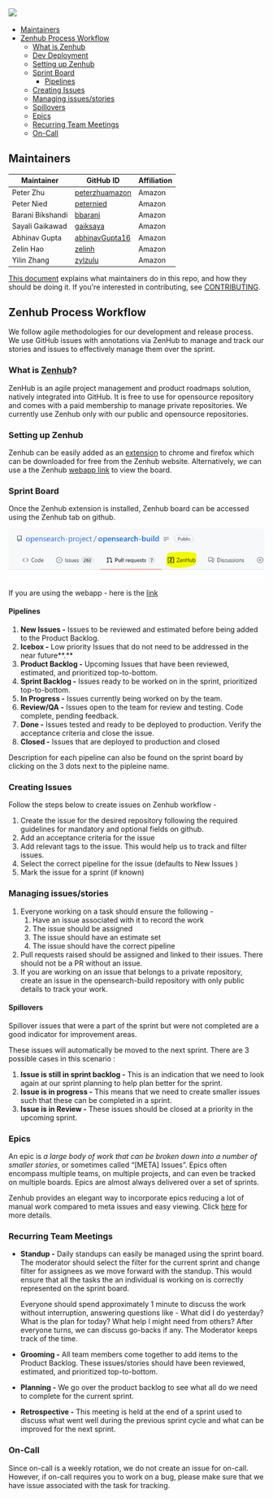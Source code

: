 <img src="https://opensearch.org/assets/brand/SVG/Logo/opensearch_logo_default.svg" height="64px"/>

- [Maintainers](#maintainers)
- [Zenhub Process Workflow](#zenhub-process-workflow)
  - [What is Zenhub](#what-is-zenhubhttpswwwzenhubcom)
  - [Dev Deployment](#dev-deployment)
  - [Setting up Zenhub](#setting-up-zenhub)
  - [Sprint Board](#sprint-board-aka-zenhub-board-aka-kanban-board)
    - [Pipelines](#pipelines)
  - [Creating Issues](#creating-issues)
  - [Managing issues/stories](#managing-issuesstories)
  - [Spillovers](#spillovers)
  - [Epics](#epics)
  - [Recurring Team Meetings](#recurring-team-meetings)
  - [On-Call](#on-call)

## Maintainers

| Maintainer | GitHub ID | Affiliation |
| --------------- | --------- | ----------- |
| Peter Zhu | [peterzhuamazon](https://github.com/peterzhuamazon) | Amazon |
| Peter Nied | [peternied](https://github.com/peternied) | Amazon |
| Barani Bikshandi | [bbarani](https://github.com/bbarani) | Amazon |
| Sayali Gaikawad | [gaiksaya](https://github.com/gaiksaya) | Amazon |
| Abhinav Gupta | [abhinavGupta16](https://github.com/abhinavGupta16) | Amazon |
| Zelin Hao | [zelinh](https://github.com/zelinh) | Amazon |
| Yilin Zhang | [zylzulu](https://github.com/zylzulu) | Amazon |

[This document](https://github.com/opensearch-project/.github/blob/main/MAINTAINERS.md) explains what maintainers do in this repo, and how they should be doing it. If you're interested in contributing, see [CONTRIBUTING](CONTRIBUTING.md).

## Zenhub Process Workflow
We follow agile methodologies for our development and release process. We use GitHub issues with annotations via ZenHub to manage and track our stories and issues to effectively manage them over the sprint.

### What is [Zenhub](https://www.zenhub.com/)?

ZenHub is an agile project management and product roadmaps solution, natively integrated into GitHub. It is free to use for opensource repository and comes with a paid membership to manage private repositories. 
We currently use Zenhub only with our public and opensource repositories.

### Setting up Zenhub

Zenhub can be easily added as an [extension]((https://www.zenhub.com/extension)) to chrome and firefox which can be downloaded for free from the Zenhub website. 
Alternatively, we can use a the Zenhub [webapp link](https://app.zenhub.com/workspaces/engineering-effectiveness-614cf4272a385f0015d2b48f/board?repos=357723952,406037663) to view the board.

### Sprint Board
Once the Zenhub extension is installed, Zenhub board can be accessed using the Zenhub tab on github.

![img.png](zenhub_tab_image.png)

If you are using the webapp - here is the [link](https://app.zenhub.com/workspaces/engineering-effectiveness-614cf4272a385f0015d2b48f/board?repos=357723952,406037663)

#### Pipelines

1. **New Issues -** Issues to be reviewed and estimated before being added to the Product Backlog.
2. **Icebox -** Low priority Issues that do not need to be addressed in the near future**.**
3. **Product Backlog -** Upcoming Issues that have been reviewed, estimated, and prioritized top-to-bottom.
4. **Sprint Backlog -** Issues ready to be worked on in the sprint, prioritized top-to-bottom.
5. **In Progress -** Issues currently being worked on by the team.
6. **Review/QA -** Issues open to the team for review and testing. Code complete, pending feedback.
7. **Done -** Issues tested and ready to be deployed to production. Verify the acceptance criteria and close the issue.
8. **Closed -** Issues that are deployed to production and closed

Description for each pipeline can also be found on the sprint board by clicking on the 3 dots next to the pipleine name.

### Creating Issues

Follow the steps below to create issues on Zenhub workflow -

1. Create the issue for the desired repository following the required guidelines for mandatory and optional fields on github.
2. Add an acceptance criteria for the issue
3. Add relevant tags to the issue. This would help us to track and filter issues.
4. Select the correct pipeline for the issue (defaults to New Issues )
5. Mark the issue for a sprint (if known)

### Managing issues/stories

1. Everyone working on a task should ensure the following -
    1. Have an issue associated with it to record the work
    2. The issue should be assigned
    3. The issue should have an estimate set
    4. The issue should have the correct pipeline
2. Pull requests raised should be assigned and linked to their issues. There should not be a PR without an issue.
3. If you are working on an issue that belongs to a private repository, create an issue in the opensearch-build repository with only public details to track your work.

#### Spillovers

Spillover issues that were a part of the sprint but were not completed are a good indicator for improvement areas.

These issues will automatically be moved to the next sprint. There are 3 possible cases in this scenario :

1. **Issue is still in sprint backlog -** This is an indication that we need to look again at our sprint planning to help plan better for the sprint. 
2. **Issue is in progress -** This means that we need to create smaller issues such that these can be completed in a sprint. 
3. **Issue is in Review -** These issues should be closed at a priority in the upcoming sprint.

### Epics

An epic is *a large body of work that can be broken down into a number of smaller stories*, or sometimes called “[META] Issues”. Epics often encompass multiple teams, on multiple projects, and can even be tracked on multiple boards. Epics are almost always delivered over a set of sprints.

Zenhub provides an elegant way to incorporate epics reducing a lot of manual work compared to meta issues and easy viewing. Click [here](https://help.zenhub.com/support/solutions/articles/43000010341-an-intro-to-zenhub-epics) for more details.

### Recurring Team Meetings

- **Standup -** Daily standups can easily be managed using the sprint board. The moderator should select the filter for the current sprint and change filter for assignees as we move forward with the standup. 
This would ensure that all the tasks the an individual is working on is correctly represented on the sprint board.<br>

  Everyone should spend approximately 1 minute to discuss the work without interruption, answering questions like - What did I do yesterday? What is the plan for today? What help I might need from others? After everyone turns, we can discuss go-backs if any. The Moderator keeps track of the time.


- **Grooming -** All team members come together to add items to the Product Backlog.  These issues/stories should have been reviewed, estimated, and prioritized top-to-bottom.


- **Planning -** We go over the product backlog to see what all do we need to complete for the current sprint.


- **Retrospective -** This meeting is held at the end of a sprint used to discuss what went well during the previous sprint cycle and what can be improved for the next sprint.

### On-Call
Since on-call is a weekly rotation, we do not create an issue for on-call. However, if on-call requires you to work on a bug, please make sure that we have issue associated with the task for tracking.
